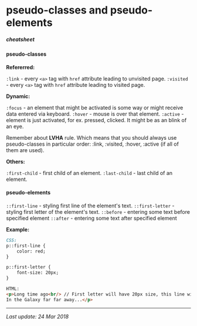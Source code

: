 # pseudo-classes and pseudo-elements
##### cheatsheet

#### pseudo-classes

__Refererred:__

`:link` - every `<a>` tag with `href` attribute leading to unvisited page.
`:visited` - every `<a>` tag with `href` attribute leading to visited page.

__Dynamic:__

`:focus` - an element that might be activated is some way or might receive 
data entered via keyboard.
`:hover` - mouse is over that element. 
`:active` - element is just activated, for ex. pressed, clicked. It might be 
as an blink of an eye.

Remember about __LVHA__ rule. Which means that you should always use pseudo-classes
in particular order: :link, :visited, :hover, :active (if all of them are used).

__Others:__

`:first-child` - first child of an element.
`:last-child` - last child of an element.

#### pseudo-elements

`::first-line` - styling first line of the element's text.
`::first-letter` - styling first letter of the element's text.
`::before` - entering some text before specified element
`::after` - entering some text after specified element

__Example:__

```markdown
CSS: 
p::first-line {
    color: red;
}

p::first-letter {
    font-size: 20px;
}

HTML:
<p>Long time ago<br/> // First letter will have 20px size, this line will have the blue color
In the Galaxy far far away...</p>
```
---
_Last update: 24 Mar 2018_ 